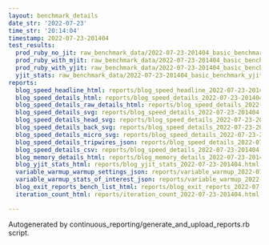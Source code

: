 ```yaml
---
layout: benchmark_details
date_str: '2022-07-23'
time_str: '20:14:04'
timestamp: 2022-07-23-201404
test_results:
  prod_ruby_no_jit: raw_benchmark_data/2022-07-23-201404_basic_benchmark_prod_ruby_no_jit.json
  prod_ruby_with_mjit: raw_benchmark_data/2022-07-23-201404_basic_benchmark_prod_ruby_with_mjit.json
  prod_ruby_with_yjit: raw_benchmark_data/2022-07-23-201404_basic_benchmark_prod_ruby_with_yjit.json
  yjit_stats: raw_benchmark_data/2022-07-23-201404_basic_benchmark_yjit_stats.json
reports:
  blog_speed_headline_html: reports/blog_speed_headline_2022-07-23-201404.html
  blog_speed_details_html: reports/blog_speed_details_2022-07-23-201404.html
  blog_speed_details_raw_details_html: reports/blog_speed_details_2022-07-23-201404.raw_details.html
  blog_speed_details_svg: reports/blog_speed_details_2022-07-23-201404.svg
  blog_speed_details_head_svg: reports/blog_speed_details_2022-07-23-201404.head.svg
  blog_speed_details_back_svg: reports/blog_speed_details_2022-07-23-201404.back.svg
  blog_speed_details_micro_svg: reports/blog_speed_details_2022-07-23-201404.micro.svg
  blog_speed_details_tripwires_json: reports/blog_speed_details_2022-07-23-201404.tripwires.json
  blog_speed_details_csv: reports/blog_speed_details_2022-07-23-201404.csv
  blog_memory_details_html: reports/blog_memory_details_2022-07-23-201404.html
  blog_yjit_stats_html: reports/blog_yjit_stats_2022-07-23-201404.html
  variable_warmup_warmup_settings_json: reports/variable_warmup_2022-07-23-201404.warmup_settings.json
  variable_warmup_stats_of_interest_json: reports/variable_warmup_2022-07-23-201404.stats_of_interest.json
  blog_exit_reports_bench_list_html: reports/blog_exit_reports_2022-07-23-201404.bench_list.html
  iteration_count_html: reports/iteration_count_2022-07-23-201404.html

---
```

Autogenerated by continuous_reporting/generate_and_upload_reports.rb script.
